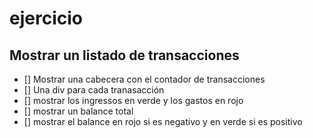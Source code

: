 # ejercicio

## Mostrar un listado de transacciones

- [] Mostrar una cabecera con el contador de transacciones
- [] Una div para cada tranasacción
- [] mostrar los ingressos en verde y los gastos en rojo
- [] mostrar un balance total
- [] mostrar el balance en rojo si es negativo y en verde si es positivo
